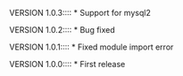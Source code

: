 VERSION 1.0.3::::
    * Support for mysql2

VERSION 1.0.2::::
    * Bug fixed

VERSION 1.0.1::::
    * Fixed module import error

VERSION 1.0.0::::
    * First release